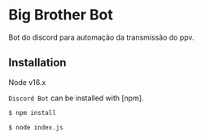 # Big Brother Bot

Bot do discord para automação da transmissão do ppv.

## Installation

Node v16.x

`Discord Bot` can be installed with [npm].

```bash
$ npm install
```

```bash
$ node index.js
```
